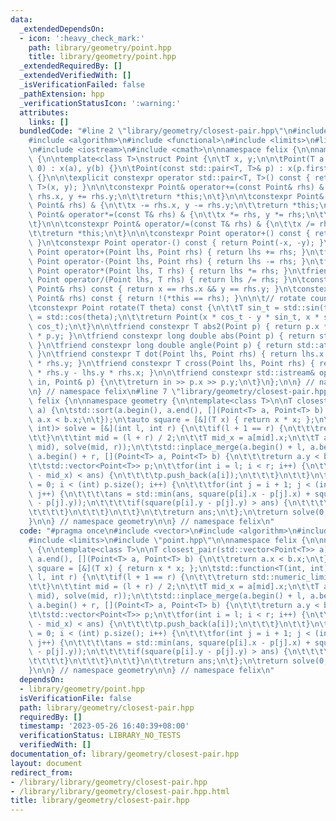 ```yaml
---
data:
  _extendedDependsOn:
  - icon: ':heavy_check_mark:'
    path: library/geometry/point.hpp
    title: library/geometry/point.hpp
  _extendedRequiredBy: []
  _extendedVerifiedWith: []
  _isVerificationFailed: false
  _pathExtension: hpp
  _verificationStatusIcon: ':warning:'
  attributes:
    links: []
  bundledCode: "#line 2 \"library/geometry/closest-pair.hpp\"\n#include <vector>\n\
    #include <algorithm>\n#include <functional>\n#include <limits>\n#line 2 \"library/geometry/point.hpp\"\
    \n#include <iostream>\n#include <cmath>\n\nnamespace felix {\n\nnamespace geometry\
    \ {\n\ntemplate<class T>\nstruct Point {\n\tT x, y;\n\n\tPoint(T a = 0, T b =\
    \ 0) : x(a), y(b) {}\n\tPoint(const std::pair<T, T>& p) : x(p.first), y(p.second)\
    \ {}\n\n\texplicit constexpr operator std::pair<T, T>() const { return std::pair<T,\
    \ T>(x, y); }\n\n\tconstexpr Point& operator+=(const Point& rhs) & {\n\t\tx +=\
    \ rhs.x, y += rhs.y;\n\t\treturn *this;\n\t}\n\n\tconstexpr Point& operator-=(const\
    \ Point& rhs) & {\n\t\tx -= rhs.x, y -= rhs.y;\n\t\treturn *this;\n\t}\n\n\tconstexpr\
    \ Point& operator*=(const T& rhs) & {\n\t\tx *= rhs, y *= rhs;\n\t\treturn *this;\n\
    \t}\n\n\tconstexpr Point& operator/=(const T& rhs) & {\n\t\tx /= rhs, y /= rhs;\n\
    \t\treturn *this;\n\t}\n\n\tconstexpr Point operator+() const { return *this;\
    \ }\n\tconstexpr Point operator-() const { return Point(-x, -y); }\n\tfriend constexpr\
    \ Point operator+(Point lhs, Point rhs) { return lhs += rhs; }\n\tfriend constexpr\
    \ Point operator-(Point lhs, Point rhs) { return lhs -= rhs; }\n\tfriend constexpr\
    \ Point operator*(Point lhs, T rhs) { return lhs *= rhs; }\n\tfriend constexpr\
    \ Point operator/(Point lhs, T rhs) { return lhs /= rhs; }\n\tconstexpr bool operator==(const\
    \ Point& rhs) const { return x == rhs.x && y == rhs.y; }\n\tconstexpr bool operator!=(const\
    \ Point& rhs) const { return !(*this == rhs); }\n\n\t// rotate counter-clockwise\n\
    \tconstexpr Point rotate(T theta) const {\n\t\tT sin_t = std::sin(theta), cos_t\
    \ = std::cos(theta);\n\t\treturn Point(x * cos_t - y * sin_t, x * sin_t + y *\
    \ cos_t);\n\t}\n\n\tfriend constexpr T abs2(Point p) { return p.x * p.x + p.y\
    \ * p.y; }\n\tfriend constexpr long double abs(Point p) { return std::sqrt(abs2(p));\
    \ }\n\tfriend constexpr long double angle(Point p) { return std::atan2(p.y, p.x);\
    \ }\n\tfriend constexpr T dot(Point lhs, Point rhs) { return lhs.x * rhs.x + lhs.y\
    \ * rhs.y; }\n\tfriend constexpr T cross(Point lhs, Point rhs) { return lhs.x\
    \ * rhs.y - lhs.y * rhs.x; }\n\n\tfriend constexpr std::istream& operator>>(std::istream&\
    \ in, Point& p) {\n\t\treturn in >> p.x >> p.y;\n\t}\n};\n\n} // namespace geometry\n\
    \n} // namespace felix\n#line 7 \"library/geometry/closest-pair.hpp\"\n\nnamespace\
    \ felix {\n\nnamespace geometry {\n\ntemplate<class T>\n\nT closest_pair(std::vector<Point<T>>\
    \ a) {\n\tstd::sort(a.begin(), a.end(), [](Point<T> a, Point<T> b) {\n\t\treturn\
    \ a.x < b.x;\n\t});\n\tauto square = [&](T x) { return x * x; };\n\tstd::function<T(int,\
    \ int)> solve = [&](int l, int r) {\n\t\tif(l + 1 == r) {\n\t\t\treturn std::numeric_limits<T>::max();\n\
    \t\t}\n\t\tint mid = (l + r) / 2;\n\t\tT mid_x = a[mid].x;\n\t\tT ans = std::min(solve(l,\
    \ mid), solve(mid, r));\n\t\tstd::inplace_merge(a.begin() + l, a.begin() + mid,\
    \ a.begin() + r, [](Point<T> a, Point<T> b) {\n\t\t\treturn a.y < b.y;\n\t\t});\n\
    \t\tstd::vector<Point<T>> p;\n\t\tfor(int i = l; i < r; i++) {\n\t\t\tif(square(a[i].x\
    \ - mid_x) < ans) {\n\t\t\t\tp.push_back(a[i]);\n\t\t\t}\n\t\t}\n\t\tfor(int i\
    \ = 0; i < (int) p.size(); i++) {\n\t\t\tfor(int j = i + 1; j < (int) p.size();\
    \ j++) {\n\t\t\t\tans = std::min(ans, square(p[i].x - p[j].x) + square(p[i].y\
    \ - p[j].y));\n\t\t\t\tif(square(p[i].y - p[j].y) > ans) {\n\t\t\t\t\tbreak;\n\
    \t\t\t\t}\n\t\t\t}\n\t\t}\n\t\treturn ans;\n\t};\n\treturn solve(0, a.size());\n\
    }\n\n} // namespace geometry\n\n} // namespace felix\n"
  code: "#pragma once\n#include <vector>\n#include <algorithm>\n#include <functional>\n\
    #include <limits>\n#include \"point.hpp\"\n\nnamespace felix {\n\nnamespace geometry\
    \ {\n\ntemplate<class T>\n\nT closest_pair(std::vector<Point<T>> a) {\n\tstd::sort(a.begin(),\
    \ a.end(), [](Point<T> a, Point<T> b) {\n\t\treturn a.x < b.x;\n\t});\n\tauto\
    \ square = [&](T x) { return x * x; };\n\tstd::function<T(int, int)> solve = [&](int\
    \ l, int r) {\n\t\tif(l + 1 == r) {\n\t\t\treturn std::numeric_limits<T>::max();\n\
    \t\t}\n\t\tint mid = (l + r) / 2;\n\t\tT mid_x = a[mid].x;\n\t\tT ans = std::min(solve(l,\
    \ mid), solve(mid, r));\n\t\tstd::inplace_merge(a.begin() + l, a.begin() + mid,\
    \ a.begin() + r, [](Point<T> a, Point<T> b) {\n\t\t\treturn a.y < b.y;\n\t\t});\n\
    \t\tstd::vector<Point<T>> p;\n\t\tfor(int i = l; i < r; i++) {\n\t\t\tif(square(a[i].x\
    \ - mid_x) < ans) {\n\t\t\t\tp.push_back(a[i]);\n\t\t\t}\n\t\t}\n\t\tfor(int i\
    \ = 0; i < (int) p.size(); i++) {\n\t\t\tfor(int j = i + 1; j < (int) p.size();\
    \ j++) {\n\t\t\t\tans = std::min(ans, square(p[i].x - p[j].x) + square(p[i].y\
    \ - p[j].y));\n\t\t\t\tif(square(p[i].y - p[j].y) > ans) {\n\t\t\t\t\tbreak;\n\
    \t\t\t\t}\n\t\t\t}\n\t\t}\n\t\treturn ans;\n\t};\n\treturn solve(0, a.size());\n\
    }\n\n} // namespace geometry\n\n} // namespace felix\n"
  dependsOn:
  - library/geometry/point.hpp
  isVerificationFile: false
  path: library/geometry/closest-pair.hpp
  requiredBy: []
  timestamp: '2023-05-26 16:40:39+08:00'
  verificationStatus: LIBRARY_NO_TESTS
  verifiedWith: []
documentation_of: library/geometry/closest-pair.hpp
layout: document
redirect_from:
- /library/library/geometry/closest-pair.hpp
- /library/library/geometry/closest-pair.hpp.html
title: library/geometry/closest-pair.hpp
---
```

